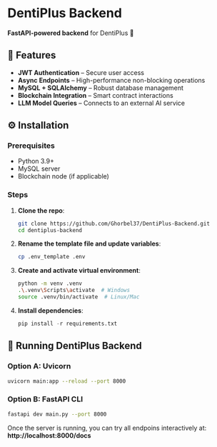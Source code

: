 # DentiPlus Backend

**FastAPI-powered backend** for DentiPlus 🦷

## 🚀 Features
- **JWT Authentication** – Secure user access
- **Async Endpoints** – High-performance non-blocking operations
- **MySQL + SQLAlchemy** – Robust database management
- **Blockchain Integration** – Smart contract interactions
- **LLM Model Queries** – Connects to an external AI service

## ⚙️ Installation

### Prerequisites
- Python 3.9+
- MySQL server
- Blockchain node (if applicable)

### Steps
1. **Clone the repo**:
   ```bash
   git clone https://github.com/Ghorbel37/DentiPlus-Backend.git
   cd dentiplus-backend
2. **Rename the template file and update variables**:
   ```bash
   cp .env_template .env
3. **Create and activate virtual environment**:
   ```bash
   python -m venv .venv
   .\.venv\Scripts\activate  # Windows
   source .venv/bin/activate  # Linux/Mac
   ```
4. **Install dependencies**:
   ```python
   pip install -r requirements.txt

## 🚀 Running DentiPlus Backend


### Option A: Uvicorn
   ```bash
   uvicorn main:app --reload --port 8000
   ```

### Option B: FastAPI CLI
   ```bash
   fastapi dev main.py --port 8000
   ```

Once the server is running, you can try all endpoins interactively at: **http://localhost:8000/docs**